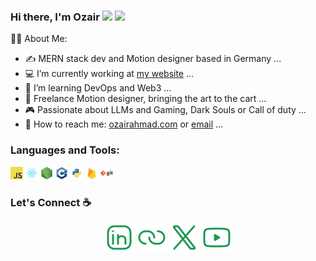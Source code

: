 ### Hi there, I'm Ozair <img src="https://media.giphy.com/media/hvRJCLFzcasrR4ia7z/giphy.gif" width="25"> ![](https://visitor-badge.glitch.me/badge?page_id=ozcod.ozcod)

<!--
**ozcod/ozcod** is a ✨ _special_ ✨ repository because its `README.md` (this file) appears on your GitHub profile.

Here are some ideas to get you started:
-->


🧑‍💼 About Me:

- ✍ MERN stack dev and Motion designer based in Germany ...
- 💻 I’m currently working at  <a href="https://www.ozairahmad.com">my website</a> ...
- 🌱 I’m learning DevOps and Web3 ... 
- 🎨 Freelance Motion designer, bringing the art to the cart ...
- 🎮 Passionate about LLMs and Gaming, Dark Souls or Call of duty ...
- 💼 How to reach me: <a href="https://www.ozairahmad.com">ozairahmad.com</a> or [email](mailto:ozair.isb@gmail.com) ...

### Languages and Tools: 

<code><img height="20" src="https://raw.githubusercontent.com/github/explore/80688e429a7d4ef2fca1e82350fe8e3517d3494d/topics/javascript/javascript.png"></code>
<code><img height="20" src="https://raw.githubusercontent.com/github/explore/80688e429a7d4ef2fca1e82350fe8e3517d3494d/topics/react/react.png"></code>
<code><img height="20" src="https://raw.githubusercontent.com/github/explore/80688e429a7d4ef2fca1e82350fe8e3517d3494d/topics/nodejs/nodejs.png"></code>
<code><img height="20" src="https://raw.githubusercontent.com/github/explore/80688e429a7d4ef2fca1e82350fe8e3517d3494d/topics/cpp/cpp.png"></code>
<code><img height="20" src="https://raw.githubusercontent.com/github/explore/80688e429a7d4ef2fca1e82350fe8e3517d3494d/topics/python/python.png"></code>
<code><img height="20" src="https://raw.githubusercontent.com/github/explore/80688e429a7d4ef2fca1e82350fe8e3517d3494d/topics/firebase/firebase.png"></code>
<code><img height="20" src="https://raw.githubusercontent.com/github/explore/80688e429a7d4ef2fca1e82350fe8e3517d3494d/topics/git/git.png"></code>

### Let's Connect :coffee:

 <p align="center">
   <a href="https://www.linkedin.com/in/ozairahmad/"><img src="linkedin.svg" alt="LinkedIn"/></a>
   <a href="https://vimeo.com/ozstudiosxyz"><img src="link.svg" alt="Vimeo"/></a>
   <a href="https://twitter.com/forsakenpirate"><img src="x.svg" alt="Twitter"/></a>
   <a href="https://youtu.be/vhJuwjaNmUQ" ><img src="youtube.svg" /> </a>

 </p>
